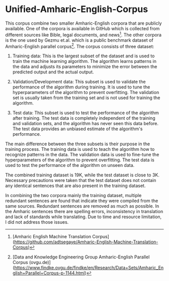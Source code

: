# Unified-Amharic-English-Corpus

This corpus combine two smaller Amharic-English corpora that are publicly available. One of the corpora is available in GitHub which is collected from different sources like Bible, legal documents, and news[^1].  The other corpora is the one used by Gezmu et.al. which is a public benchmark dataset of Amharic-English parallel corpus[^2]. The corpus consists of three dataset:
1. Training data: This is the largest subset of the dataset and is used to train the machine learning algorithm. The algorithm learns patterns in the data and adjusts its parameters to minimize the error between the predicted output and the actual output.

2. Validation/Development data: This subset is used to validate the performance of the algorithm during training. It is used to tune the hyperparameters of the algorithm to prevent overfitting. The validation set is usually taken from the training set and is not used for training the algorithm.

3. Test data: This subset is used to test the performance of the algorithm after training. The test data is completely independent of the training and validation sets, and the algorithm has never seen this data before. The test data provides an unbiased estimate of the algorithm's performance.

The main difference between the three subsets is their purpose in the training process. The training data is used to teach the algorithm how to recognize patterns in the data. The validation data is used to fine-tune the hyperparameters of the algorithm to prevent overfitting. The test data is used to test the performance of the algorithm on unseen data.

The combined training dataset is 19K, while the test dataset is close to 3K. Necessary precautions were taken that the test dataset does not contain any identical sentences that are also present in the training dataset.

In combining the two corpora mainly the training dataset, multiple redundant sentences are found that indicate they were compiled from the same sources. Redundant sentences are removed as much as possible. In the Amharic sentences there are spelling errors, inconsistency in translation and lack of standards while translating. Due to time and resource limitation, I did not address those issues.

[^1]: [Amharic English Machine Translation Corpus] (https://github.com/adtsegaye/Amharic-English-Machine-Translation-Corpus)

[^2]: [Data and Knowledge Engineering Group Amharic-English Parallel Corpus (ovgu.de)] (https://www.findke.ovgu.de/findke/en/Research/Data+Sets/Amharic_English+Parallel+Corpus-p-1144.html)